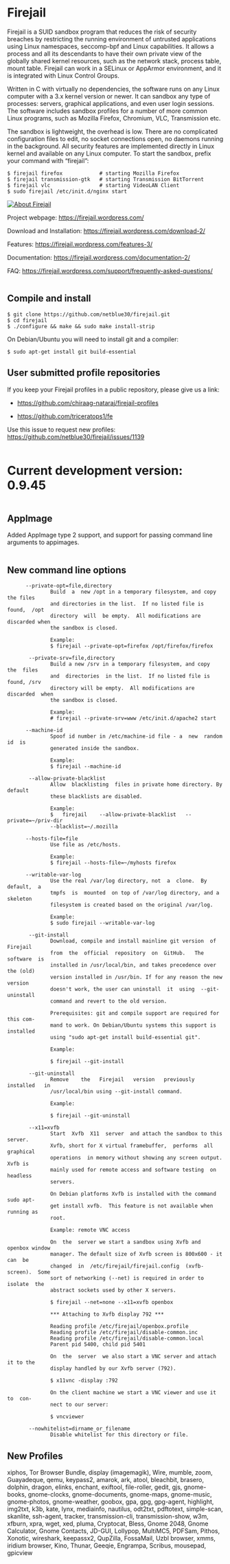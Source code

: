 # Firejail

Firejail is a SUID sandbox program that reduces the risk of security breaches by restricting
the running environment of untrusted applications using Linux namespaces, seccomp-bpf
and Linux capabilities. It allows a process and all its descendants to have their own private
view of the globally shared kernel resources, such as the network stack, process table, mount table.
Firejail can work in a SELinux or AppArmor environment, and it is integrated with Linux Control Groups.

Written in C with virtually no dependencies, the software runs on any Linux computer with a 3.x kernel
version or newer. It can sandbox any type of processes: servers, graphical applications, and even
user login sessions. The software includes sandbox profiles for a number of more common Linux programs,
such as Mozilla Firefox, Chromium, VLC, Transmission etc.

The sandbox is lightweight, the overhead is low. There are no complicated configuration files to edit,
no socket connections open, no daemons running in the background. All security features are
implemented directly in Linux kernel and available on any Linux computer. To start the sandbox,
prefix your command with “firejail”:

`````
$ firejail firefox            # starting Mozilla Firefox
$ firejail transmission-gtk   # starting Transmission BitTorrent
$ firejail vlc                # starting VideoLAN Client
$ sudo firejail /etc/init.d/nginx start
`````

[![About Firejail](video.png)](http://www.youtube.com/watch?v=Yk1HVPOeoTc)


Project webpage: https://firejail.wordpress.com/

Download and Installation: https://firejail.wordpress.com/download-2/

Features: https://firejail.wordpress.com/features-3/

Documentation: https://firejail.wordpress.com/documentation-2/

FAQ: https://firejail.wordpress.com/support/frequently-asked-questions/

`````

`````
## Compile and install
`````
$ git clone https://github.com/netblue30/firejail.git
$ cd firejail
$ ./configure && make && sudo make install-strip
`````
On Debian/Ubuntu you will need to install git and a compiler:
`````
$ sudo apt-get install git build-essential
`````

## User submitted profile repositories

If you keep your Firejail profiles in a public repository, please give us a link:

* https://github.com/chiraag-nataraj/firejail-profiles

* https://github.com/triceratops1/fe

Use this issue to request new profiles: https://github.com/netblue30/firejail/issues/1139
`````

`````
# Current development version: 0.9.45
`````

`````
## AppImage

Added AppImage type 2 support, and support for passing command line arguments to appimages.
`````

`````
## New command line options
`````
      --private-opt=file,directory
              Build  a  new /opt in a temporary filesystem, and copy the files
              and directories in the list.  If no listed file is  found,  /opt
              directory  will  be empty.  All modifications are discarded when
              the sandbox is closed.

              Example:
              $ firejail --private-opt=firefox /opt/firefox/firefox

       --private-srv=file,directory
              Build a new /srv in a temporary filesystem, and copy  the  files
              and  directories  in the list.  If no listed file is found, /srv
              directory will be empty.  All modifications are  discarded  when
              the sandbox is closed.

              Example:
              # firejail --private-srv=www /etc/init.d/apache2 start

      --machine-id
              Spoof id number in /etc/machine-id file - a  new  random  id  is
              generated inside the sandbox.

              Example:
              $ firejail --machine-id

       --allow-private-blacklist
              Allow  blacklisting  files in private home directory. By default
              these blacklists are disabled.

              Example:
              $   firejail    --allow-private-blacklist   --private=~/priv-dir
              --blacklist=~/.mozilla

      --hosts-file=file
              Use file as /etc/hosts.

              Example:
              $ firejail --hosts-file=~/myhosts firefox

      --writable-var-log
              Use the real /var/log directory, not  a  clone.  By  default,  a
              tmpfs  is  mounted  on top of /var/log directory, and a skeleton
              filesystem is created based on the original /var/log.

              Example:
              $ sudo firejail --writable-var-log

       --git-install
              Download, compile and install mainline git version  of  Firejail
              from  the  official  repository  on  GitHub.   The  software  is
              installed in /usr/local/bin, and takes precedence over the (old)
              version installed in /usr/bin. If for any reason the new version
              doesn't work, the user can uninstall  it  using  --git-uninstall
              command and revert to the old version.

              Prerequisites: git and compile support are required for this com‐
              mand to work. On Debian/Ubuntu systems this support is installed
              using "sudo apt-get install build-essential git".

              Example:

              $ firejail --git-install

       --git-uninstall
              Remove    the   Firejail   version   previously   installed   in
              /usr/local/bin using --git-install command.

              Example:

              $ firejail --git-uninstall

       --x11=xvfb
              Start  Xvfb  X11  server  and attach the sandbox to this server.
              Xvfb, short for X virtual framebuffer,  performs  all  graphical
              operations  in memory without showing any screen output. Xvfb is
              mainly used for remote access and software testing  on  headless
              servers.

              On Debian platforms Xvfb is installed with the command sudo apt-
              get install xvfb.  This feature is not available when running as
              root.

              Example: remote VNC access

              On  the  server we start a sandbox using Xvfb and openbox window
              manager. The default size of Xvfb screen is 800x600 - it can  be
              changed  in  /etc/firejail/firejail.config  (xvfb-screen).  Some
              sort of networking (--net) is required in order to  isolate  the
              abstract sockets used by other X servers.

              $ firejail --net=none --x11=xvfb openbox

              *** Attaching to Xvfb display 792 ***

              Reading profile /etc/firejail/openbox.profile
              Reading profile /etc/firejail/disable-common.inc
              Reading profile /etc/firejail/disable-common.local
              Parent pid 5400, child pid 5401

              On  the  server  we also start a VNC server and attach it to the
              display handled by our Xvfb server (792).

              $ x11vnc -display :792

              On the client machine we start a VNC viewer and use it  to  con‐
              nect to our server:

              $ vncviewer

       --nowhitelist=dirname_or_filename
              Disable whitelist for this directory or file.

`````
## New Profiles
xiphos, Tor Browser Bundle, display (imagemagik), Wire, mumble, zoom, Guayadeque, qemu, keypass2,
amarok, ark, atool, bleachbit, brasero, dolphin, dragon, elinks, enchant, exiftool, file-roller, gedit,
gjs, gnome-books, gnome-clocks, gnome-documents, gnome-maps, gnome-music, gnome-photos, gnome-weather,
goobox, gpa, gpg, gpg-agent, highlight, img2txt, k3b, kate, lynx, mediainfo, nautilus, odt2txt, pdftotext,
simple-scan, skanlite, ssh-agent, tracker, transmission-cli, transmission-show, w3m, xfburn, xpra, wget,
xed, pluma, Cryptocat, Bless, Gnome 2048, Gnome Calculator, Gnome Contacts, JD-GUI, Lollypop, MultiMC5,
PDFSam, Pithos, Xonotic, wireshark, keepassx2, QupZilla, FossaMail, Uzbl browser, xmms, iridium browser,
Kino, Thunar, Geeqie, Engrampa, Scribus, mousepad, gpicview
